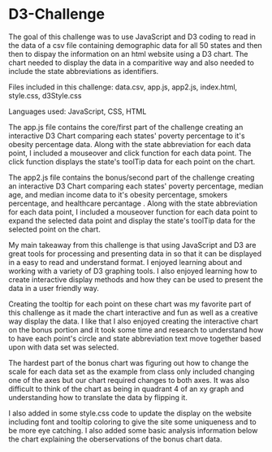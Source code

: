 # D3-Challenge

The goal of this challenge was to use JavaScript and D3 coding to read in the data of a csv file containing demographic data for all 50 states and then then to dispay the information on an html website using a D3 chart. The chart needed to display the data in a comparitive way and also needed to include the state abbreviations as identifiers. 

Files included in this challenge: data.csv, app.js, app2.js, index.html, style.css, d3Style.css

Languages used: JavaScript, CSS, HTML

The app.js file contains the core/first part of the challenge creating an interactive D3 Chart comparing each states' poverty percentage to it's obesity percentage data. Along with the state abbreviation for each data point, I included a mouseover and click function for each data point. The click function displays the state's toolTip data for each point on the chart. 


The app2.js file contains the bonus/second part of the challenge creating an interactive D3 Chart comparing each states' poverty percentage, median age, and median income data to it's obesity percentage, smokers percentage, and healthcare percantage . Along with the state abbreviation for each data point, I included a mouseover function for each data point to expand the selected data point and display the state's toolTip data for the selected point on the chart.

My main takeaway from this challenge is that using JavaScript and D3 are great tools for processing and presenting data in so that it can be displayed in a easy to read and understand format. I enjoyed learning about and working with a variety of D3 graphing tools. I also enjoyed learning how to create interactive display methods and how they can be used to present the data in a user friendly way.

Creating the tooltip for each point on these chart was my favorite part of this challenge as it made the chart interactive and fun as well as a creative way display the data. I like that I also enjoyed creating the interactive chart on the bonus portion and it took some time and research to understand how to have each point's circle and state abbreviation text move together based upon with data set was selected. 

The hardest part of the bonus chart was figuring out how to change the scale for each data set as the example from class only included changing one of the axes but our chart required changes to both axes. It was also difficult to think of the chart as being in quadrant 4 of an xy graph and understanding how to translate the data by flipping it. 

I also added in some style.css code to update the display on the website including font and tooltip coloring to give the site some uniqueness and to be more eye catching. I also added some basic analysis information below the chart explaining the oberservations of the bonus chart data.
